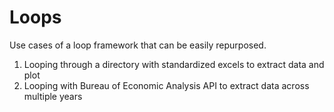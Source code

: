 # Loops

Use cases of a loop framework that can be easily repurposed.

1) Looping through a directory with standardized excels to extract data and plot
2) Looping with Bureau of Economic Analysis API to extract data across multiple years  
